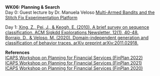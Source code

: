 **WK06: Planning & Search**  
Day 0: 
Guest lecture by Dr. Manuela Veloso
[Multi-Armed Bandits and the Stitch Fix Experimentation Platform](https://multithreaded.stitchfix.com/blog/2020/08/05/bandits/)  

Day 1:
[Xing, Z., Pei, J., & Keogh, E. (2010). A brief survey on sequence classification. ACM Sigkdd Explorations Newsletter, 12(1), 40-48.](https://dl.acm.org/doi/pdf/10.1145/1882471.1882478?casa_token=6AYZzZM5eU4AAAAA:lpnX9L33UfFGN-mQZL85Xex6CLjdYTZ-kf3ba4Viotfnyti4jqg3dh2MpySS3oKKAvQLA9gG2v-ZFA)  
[Borrajo, D., & Veloso, M. (2020). Domain-independent generation and classification of behavior traces. arXiv preprint arXiv:2011.02918.](https://arxiv.org/pdf/2011.02918.pdf)  

**References**  
[ICAPS Workshop on Planning for Financial Services (FinPlan 2022)](https://icaps22.icaps-conference.org/workshops/FinPlan/)  
[ICAPS Workshop on Planning for Financial Services (FinPlan 2021)](https://icaps21.icaps-conference.org/workshops/FinPlan/)  
[ICAPS Workshop on Planning for Financial Services (FinPlan 2020)](https://icaps20subpages.icaps-conference.org/workshops/finplan/)  

